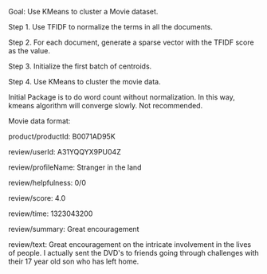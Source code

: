 Goal: Use KMeans to cluster a Movie dataset.

Step 1. Use TFIDF to normalize the terms in all the documents.

Step 2. For each document, generate a sparse vector with the TFIDF score as the value.

Step 3. Initialize the first batch of centroids.

Step 4. Use KMeans to cluster the movie data.

Initial Package is to do word count without normalization. In this way, kmeans algorithm will converge slowly. Not recommended.

Movie data format:

product/productId: B0071AD95K

review/userId: A31YQQYX9PU04Z

review/profileName: Stranger in the land

review/helpfulness: 0/0

review/score: 4.0

review/time: 1323043200

review/summary: Great encouragement

review/text: Great encouragement on the intricate involvement in the lives of people. I actually sent the DVD's to friends going through challenges with their 17 year old son who has left home.
